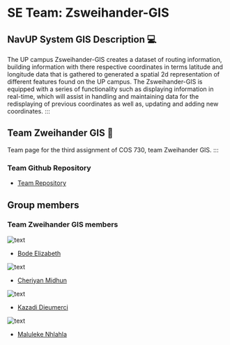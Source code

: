 # SE Team: Zsweihander-GIS

## NavUP System GIS Description :computer:

The UP campus  Zsweihander-GIS creates a dataset of routing information, building information with there respective coordinates in terms
latitude and longitude data that is gathered to generated a spatial 2d representation of different features found on the UP campus.
The Zsweihander-GIS is equipped with a series of functionality such as displaying information in real-time, which will assist in handling and maintaining data for the redisplaying of previous coordinates as well as, updating and adding new coordinates.
:::
## Team Zweihander GIS :red_circle:

Team page for the third assignment of COS 730, team Zweihander GIS.
:::

### Team Github Repository
- <a href="https://github.com/Dieumerci/GIS-Cos730" target="_blank">Team Repository</a>


## Group members
### Team Zweihander GIS members

![text](https://avatars3.githubusercontent.com/u/17107588?v=3&s=400)
- <a href="https://github.com/u14310156" target="_blank">Bode Elizabeth</a>

![text](https://avatars0.githubusercontent.com/u/25317831?v=3&s=400)
- <a href="https://github.com/Akku1250" target="_blank">Cheriyan Midhun</a>

![text](https://avatars0.githubusercontent.com/u/17114448?v=3&s=400)
- <a href="https://github.com/Dieumerci" target="_blank">Kazadi Dieumerci</a>

![text](https://avatars0.githubusercontent.com/u/17126042?v=3&s=460)
- <a href="https://github.com/gershom12" target="_blank">Maluleke Nhlahla</a>


